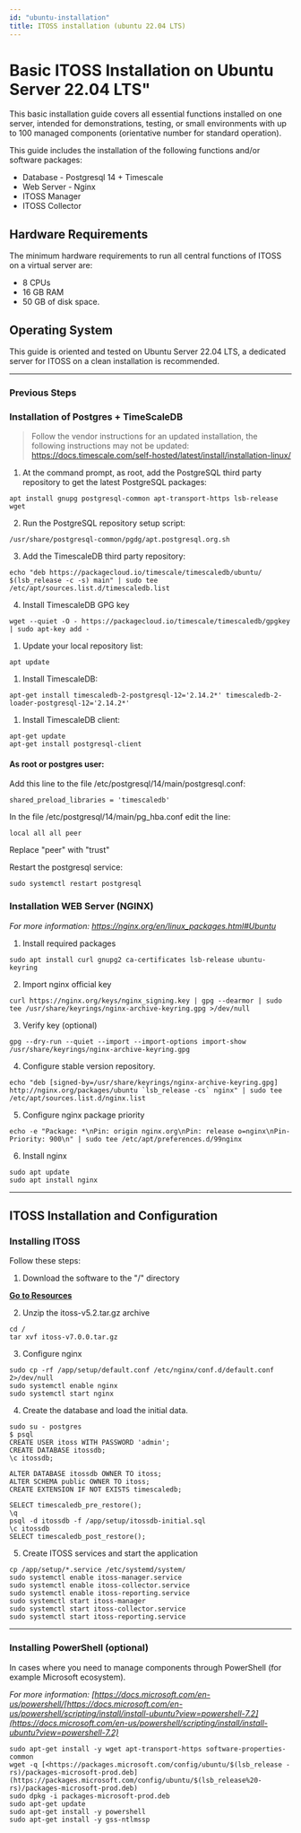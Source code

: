 ```yaml
---
id: "ubuntu-installation"
title: ITOSS installation (ubuntu 22.04 LTS)
---
```

# Basic ITOSS Installation on Ubuntu Server 22.04 LTS"

This basic installation guide covers all essential functions installed on one server, intended for demonstrations, testing, or small environments with up to 100 managed components (orientative number for standard operation).

This guide includes the installation of the following functions and/or software packages:

- Database - Postgresql 14 + Timescale
- Web Server - Nginx
- ITOSS Manager
- ITOSS Collector

## Hardware Requirements
The minimum hardware requirements to run all central functions of ITOSS on a virtual server are:

- 8 CPUs
- 16 GB RAM
- 50 GB of disk space.

## Operating System
This guide is oriented and tested on Ubuntu Server 22.04 LTS, a dedicated server for ITOSS on a clean installation is recommended.

***

### Previous Steps
### Installation of Postgres + TimeScaleDB

> Follow the vendor instructions for an updated installation, the following instructions may not be updated: https://docs.timescale.com/self-hosted/latest/install/installation-linux/
  
1. At the command prompt, as root, add the PostgreSQL third party repository to get the latest PostgreSQL packages:
```shell 
apt install gnupg postgresql-common apt-transport-https lsb-release wget
```
2. Run the PostgreSQL repository setup script:
```shell 
/usr/share/postgresql-common/pgdg/apt.postgresql.org.sh
```
3. Add the TimescaleDB third party repository:
```shell
echo "deb https://packagecloud.io/timescale/timescaledb/ubuntu/ $(lsb_release -c -s) main" | sudo tee /etc/apt/sources.list.d/timescaledb.list
```
4. Install TimescaleDB GPG key
```shell
wget --quiet -O - https://packagecloud.io/timescale/timescaledb/gpgkey | sudo apt-key add -
```


1. Update your local repository list:
```shell
apt update
```
1. Install TimescaleDB:
```shell
apt-get install timescaledb-2-postgresql-12='2.14.2*' timescaledb-2-loader-postgresql-12='2.14.2*'
```

1. Install TimescaleDB client:
```shell
apt-get update
apt-get install postgresql-client
```
#### As root or postgres user:
Add this line to the file /etc/postgresql/14/main/postgresql.conf:
```shell
shared_preload_libraries = 'timescaledb'
```
In the file /etc/postgresql/14/main/pg_hba.conf edit the line:
```shell
local all all peer
```
Replace "peer" with "trust"

Restart the postgresql service:
```shell
sudo systemctl restart postgresql
``` 
### Installation WEB Server (NGINX)
_For more information: https://nginx.org/en/linux_packages.html#Ubuntu_

1. Install required packages
```shell
sudo apt install curl gnupg2 ca-certificates lsb-release ubuntu-keyring
```
2. Import nginx official key
```shell
curl https://nginx.org/keys/nginx_signing.key | gpg --dearmor | sudo tee /usr/share/keyrings/nginx-archive-keyring.gpg >/dev/null
```

3. Verify key (optional)
```shell
gpg --dry-run --quiet --import --import-options import-show /usr/share/keyrings/nginx-archive-keyring.gpg
```

4. Configure stable version repository.

```shell
echo "deb [signed-by=/usr/share/keyrings/nginx-archive-keyring.gpg] http://nginx.org/packages/ubuntu `lsb_release -cs` nginx" | sudo tee /etc/apt/sources.list.d/nginx.list
```

5. Configure nginx package priority
```shell
echo -e "Package: *\nPin: origin nginx.org\nPin: release o=nginx\nPin-Priority: 900\n" | sudo tee /etc/apt/preferences.d/99nginx
``` 

6. Install nginx

```shell
sudo apt update
sudo apt install nginx
```

***

## ITOSS Installation and Configuration
### Installing ITOSS
Follow these steps:

1. Download the software to the "/" directory

**[Go to Resources](/resources)**

2. Unzip the itoss-v5.2.tar.gz archive

```shell
cd /
tar xvf itoss-v7.0.0.tar.gz
``` 

3. Configure nginx

```shell
sudo cp -rf /app/setup/default.conf /etc/nginx/conf.d/default.conf 2>/dev/null
sudo systemctl enable nginx
sudo systemctl start nginx
```

4. Create the database and load the initial data.

```shell
sudo su - postgres
$ psql
CREATE USER itoss WITH PASSWORD 'admin';
CREATE DATABASE itossdb;
\c itossdb;

ALTER DATABASE itossdb OWNER TO itoss;
ALTER SCHEMA public OWNER TO itoss;
CREATE EXTENSION IF NOT EXISTS timescaledb;

SELECT timescaledb_pre_restore();
\q
psql -d itossdb -f /app/setup/itossdb-initial.sql
\c itossdb
SELECT timescaledb_post_restore();
```

5. Create ITOSS services and start the application

```shell
cp /app/setup/*.service /etc/systemd/system/
sudo systemctl enable itoss-manager.service
sudo systemctl enable itoss-collector.service
sudo systemctl enable itoss-reporting.service
sudo systemctl start itoss-manager
sudo systemctl start itoss-collector.service
sudo systemctl start itoss-reporting.service
```

***


### Installing PowerShell (optional)
In cases where you need to manage components through PowerShell (for example Microsoft ecosystem).

_For more information:
[https://docs.microsoft.com/en-us/powershell/[https://docs.microsoft.com/en-us/powershell/scripting/install/install-ubuntu?view=powershell-7.2](https://docs.microsoft.com/en-us/powershell/scripting/install/install-ubuntu?view=powershell-7.2)_

```shell
sudo apt-get install -y wget apt-transport-https software-properties-common
wget -q [<https://packages.microsoft.com/config/ubuntu/$(lsb_release -rs)/packages-microsoft-prod.deb](https://packages.microsoft.com/config/ubuntu/$(lsb_release%20-rs)/packages-microsoft-prod.deb)
sudo dpkg -i packages-microsoft-prod.deb
sudo apt-get update
sudo apt-get install -y powershell
sudo apt-get install -y gss-ntlmssp
```